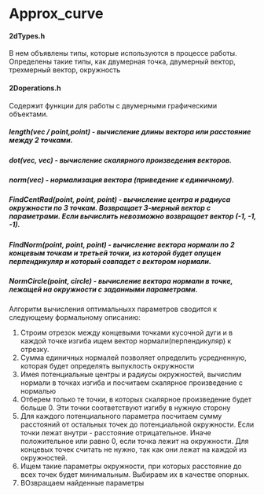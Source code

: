 # Approx_curve
#### 2dTypes.h
В нем объявлены типы, которые используются в процессе работы. Определены такие типы, как двумерная точка, двумерный вектор, трехмерный вектор, окружность

#### 2Doperations.h
Содержит функции для работы с двумерными графическими объектами.
##### length(vec / point,point) - вычисление длины вектора или расстояние между 2 точками.
##### dot(vec, vec) - вычисление скалярного произведения векторов.
##### norm(vec) - нормализация вектора (приведение к единичному).

##### FindCentRad(point, point, point) - вычисление центра и радиуса окружности по 3 точкам. Возвращает 3-мерный вектор с параметрами. Если вычислить невозможно возвращает вектор (-1, -1, -1).
##### FindNorm(point, point, point) - вычисление вектора нормали по 2 концевым точкам и третьей точки, из которой будет опущен перпендикуляр и который совпадет с вектором нормали.
##### NormCircle(point, circle) - вычисление вектора нормали в точке, лежащей на окружности с заданными параметрами. 

Алгоритм вычисления оптимальныхх параметров сводится к следующему формальному описанию:
1. Строим отрезок между концевыми точками кусочной дуги и в каждой точке изгиба ищем вектор нормали(перпендикуляр) к отрезку.
2. Сумма единичных нормалей позволяет определить усредненную, которая будет определять выпуклость окружности
3. Имея потенциальные центры и радиусы окружностей, вычислим нормали в точках изгиба и посчитаем скалярное произведение с нормалью
4. Отберем только те точки, в которых скалярное произведение будет больше 0. Эти точки соответствуют изгибу в нужную сторону
5. Для каждого потенциального параметра посчитаем сумму расстояний от остальных точек до потенциальной окружности. Если точки лежат внутри - расстояние отрицательное. Иначе положительное или равно 0, если точка лежит на окружности. Для концевых точек считать не нужно, так как они лежат на каждой из окружностей.
6. Ищем такие параметры окружности, при которых расстояние до всех точек будет минимальным. Выбираем их в качестве опорных.
7. ВОзвращаем найденные параметры

